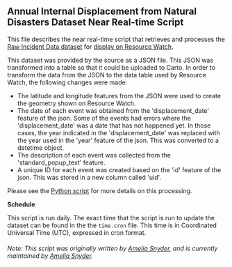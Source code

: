 ## Annual Internal Displacement from Natural Disasters Dataset Near Real-time Script
This file describes the near real-time script that retrieves and processes the [Raw Incident Data dataset](https://incidentnews.noaa.gov/) for [display on Resource Watch](https://resourcewatch.org/data/explore/soc062c-Internal-Displacement-NRT).

This dataset was provided by the source as a JSON file. This JSON was transformed into a table so that it could be uploaded to Carto. In order to transform the data from the JSON to the data table used by Resource Watch, the following changes were made:
- The latitude and longitude features from the JSON were used to create the geometry shown on Resource Watch.
- The date of each event was obtained from the 'displacement_date' feature of the json. Some of the events had errors where the 'displacement_date' was a date that has not happened yet. In those cases, the year indicated in the 'displacement_date' was replaced with the year used in the 'year' feature of the json. This was converted to a datetime object.
- The description of each event was collected from the 'standard_popup_text' feature.
- A unique ID for each event was created based on the 'id' feature of the json. This was stored in a new column called 'uid'.

Please see the [Python script](https://github.com/resource-watch/nrt-scripts/blob/master/soc_062_internal_displacement/contents/src/__init__.py) for more details on this processing.

**Schedule**

This script is run daily. The exact time that the script is run to update the dataset can be found in the the `time.cron` file. This time is in Coordinated Universal Time (UTC), expressed in cron format.

###### Note: This script was originally written by [Amelia Snyder](https://www.wri.org/profile/amelia-snyder), and is currently maintained by [Amelia Snyder](https://www.wri.org/profile/amelia-snyder).
